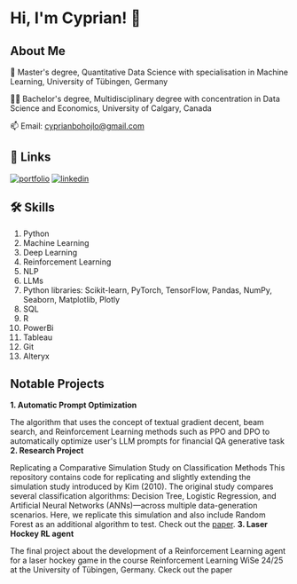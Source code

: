 
# Hi, I'm Cyprian! 👋


## About Me


🧠 Master's degree, Quantitative Data Science with specialisation in Machine Learning, University of Tübingen, Germany

👩‍💻 Bachelor's degree, Multidisciplinary degree with concentration in Data Science and Economics, University of Calgary, Canada

📫 Email: cyprianbohojlo@gmail.com

## 🔗 Links
[![portfolio](https://img.shields.io/badge/my_portfolio-000?style=for-the-badge&logo=ko-fi&logoColor=white)](https://github.com/CyprianBohojlo?tab=repositories)
[![linkedin](https://img.shields.io/badge/linkedin-0A66C2?style=for-the-badge&logo=linkedin&logoColor=white)](https://www.linkedin.com/in/cyprian-bohojlo-208b0a23b/)


## 🛠 Skills
1. Python
2. Machine Learning
3. Deep Learning
4. Reinforcement Learning
5. NLP
6. LLMs
7. Python libraries: Scikit-learn, PyTorch, TensorFlow, Pandas, NumPy, Seaborn, Matplotlib, Plotly
8. SQL
9. R
10. PowerBi
11. Tableau
12. Git
13. Alteryx


## Notable Projects
**1. Automatic Prompt Optimization**

The algorithm that uses the concept of textual gradient decent, beam search, and Reinforcement Learning methods such as PPO and DPO to automatically optimize user's LLM prompts for financial QA generative task
**2. Research Project**

Replicating a Comparative Simulation Study on Classification Methods
This repository contains code for replicating and slightly extending the simulation study introduced by Kim (2010). The original study compares several classification algorithms: Decision Tree, Logistic Regression, and Artificial Neural Networks (ANNs)—across multiple data-generation scenarios. Here, we replicate this simulation and also include Random Forest as an additional algorithm to test. Check out the [paper](doc/main.pdf).
**3. Laser Hockey RL agent**

The final project about the development of a Reinforcement Learning agent for a laser hockey game in the course Reinforcement Learning WiSe 24/25 at the University of Tübingen, Germany. Ckeck out the paper



